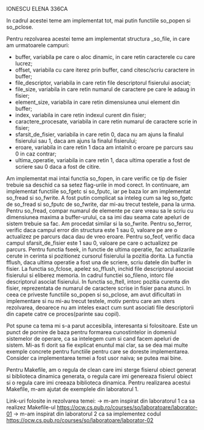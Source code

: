 
IONESCU ELENA 336CA

In cadrul acestei teme am implementat tot, mai putin functiile so_popen si so_pclose.

Pentru rezolvarea acestei teme am implementat structura _so_file, in care am urmatoarele campuri:
- buffer, variabila pe care o aloc dinamic, in care retin caracterele cu care lucrez;
- offset, variabila cu care iterez prin buffer, cand citesc/scriu caractere in buffer;
- file_descriptor, variabila in care retin file descriptorul fisierului asociat;
- file_size, variabila in care retin numarul de caractere pe care le adaug in fisier;
- element_size, variabila in care retin dimensiunea unui element din buffer;
- index, variabila in care retin indexul curent din fisier;
- caractere_procesate, variabila in care retin numarul de caractere scrie in fisier;
- sfarsit_de_fisier, variabila in care retin 0, daca nu am ajuns la finalul
  fisierului sau 1, daca am ajuns la finalul fisierului;
- eroare, variabila in care retin 1 daca am intalnit o eroare pe parcurs sau 
  0 in caz contrar;
- ultima_operatie, variabila in care retin 1, daca ultima operatie a fost de 
  scriere sau 0 daca a fost de citire.

Am implementat mai intai functia so_fopen, in care verific ce tip de fisier 
trebuie sa deschid ca sa setez flag-urile in mod corect. In continuare, am implementat
functiile so_fgetc si so_fputc, iar pe baza lor am implementat so_fread si so_fwrite. 
A fost putin complicat sa inteleg cum sa leg so_fgetc de so_fread si so_fputc de 
so_fwrite, dar mi-au trecut testele, pana la urma. Pentru so_fread, compar
numarul de elemente pe care vreau sa le scriu cu dimensiunea maxima a buffer-urului,
ca sa imi dau seama cate apeluri de sistem  trebuie sa fac. Am procedat similar si la
so_fwrite. Pentru so_ferror, verific daca campul error din structura este 1 sau 0,
valoare pe are o actualizez pe parcurs daca dau de vreo eroare. Pentru so_feof,
verific daca campul sfarsit_de_fisier este 1 sau 0, valoare pe care o actualizez pe
parcurs. Pentru functia fseek, in functie de ultima operatie, fac actualizarile
cerute in cerinta si pozitionez cursorul fisierului la pozitia dorita. La functia 
fflush, daca ultima operatie a fost una de scriere, scriu datele din buffer in fisier.
La functia so_fclose, apelez so_fflush, inchid file descriptorul asociat fisierului
si eliberez memoria. In cadrul functiei so_fileno, intorc file descriptorul asociat
fisierului. In functia so_ftell, intorc pozitia curenta din fisier, reprezentata de
numarul de caractere scrise in fisier pana atunci. In ceea ce priveste functiile
so_popen si so_pclose, am avut dificultati in implementare si nu mi-au trecut testele,
motiv pentru care am sters rezolvarea, deoarece nu am inteles exact cum sunt asociati
file descriptorii din capete catre ce proces(parinte sau copil). 

Pot spune ca tema mi s-a parut accesibila, interesanta si folositoare. Este un 
punct de pornire de baza pentru formarea cunostintelor in domeniul sistemelor de operare, 
ca sa intelegem cum si cand facem apeluri de sistem. Mi-as fi dorit sa fie explicat enuntul
mai clar, sa se dea mai multe exemple concrete pentru functiile pentru care se doreste 
implementarea. Consider ca implementarea temei a fost usor naiva; se putea mai bine.

Pentru Makefile, am o regula de clean care imi sterge fisierul obiect generat si 
biblioteca dinamica generata, o regula care imi genereaza fisierul obiect si o regula 
care imi creeaza biblioteca dinamica. Pentru realizarea acestui Makefile, m-am ajutat 
de exemplele din laboratorul 1.

Link-uri folosite in rezolvarea temei:
-> m-am inspirat din laboratorul 1 ca sa realizez Makefile-ul
https://ocw.cs.pub.ro/courses/so/laboratoare/laborator-01 
-> m-am inspirat din laboratorul 2 ca sa implementez codul 
https://ocw.cs.pub.ro/courses/so/laboratoare/laborator-02

